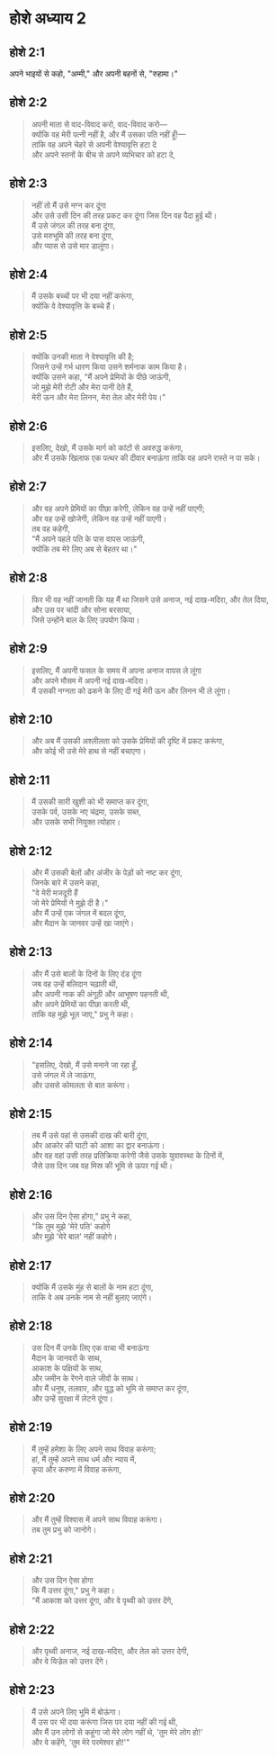# होशे अध्याय 2

## होशे 2:1

अपने भाइयों से कहो, "अम्मी," और अपनी बहनों से, "रुहामा।"

## होशे 2:2

> अपनी माता से वाद-विवाद करो, वाद-विवाद करो—  
> क्योंकि वह मेरी पत्नी नहीं है, और मैं उसका पति नहीं हूँ!—  
> ताकि वह अपने चेहरे से अपनी वेश्यावृत्ति हटा दे  
> और अपने स्तनों के बीच से अपने व्यभिचार को हटा दे,

## होशे 2:3

> नहीं तो मैं उसे नग्न कर दूंगा  
> और उसे उसी दिन की तरह प्रकट कर दूंगा जिस दिन वह पैदा हुई थी।  
> मैं उसे जंगल की तरह बना दूंगा,  
> उसे मरुभूमि की तरह बना दूंगा,  
> और प्यास से उसे मार डालूंगा।

## होशे 2:4

> मैं उसके बच्चों पर भी दया नहीं करूंगा,  
> क्योंकि वे वेश्यावृत्ति के बच्चे हैं।

## होशे 2:5

> क्योंकि उनकी माता ने वेश्यावृत्ति की है;  
> जिसने उन्हें गर्भ धारण किया उसने शर्मनाक काम किया है।  
> क्योंकि उसने कहा, "मैं अपने प्रेमियों के पीछे जाऊंगी,  
> जो मुझे मेरी रोटी और मेरा पानी देते हैं,  
> मेरी ऊन और मेरा लिनन, मेरा तेल और मेरी पेय।"

## होशे 2:6

> इसलिए, देखो, मैं उसके मार्ग को कांटों से अवरुद्ध करूंगा,  
> और मैं उसके खिलाफ एक पत्थर की दीवार बनाऊंगा ताकि वह अपने रास्ते न पा सके।

## होशे 2:7

> और वह अपने प्रेमियों का पीछा करेगी, लेकिन वह उन्हें नहीं पाएगी;  
> और वह उन्हें खोजेगी, लेकिन वह उन्हें नहीं पाएगी।  
> तब वह कहेगी,  
> "मैं अपने पहले पति के पास वापस जाऊंगी,  
> क्योंकि तब मेरे लिए अब से बेहतर था।"

## होशे 2:8

> फिर भी वह नहीं जानती कि यह मैं था जिसने उसे अनाज, नई दाख-मदिरा, और तेल दिया,  
> और उस पर चांदी और सोना बरसाया,  
> जिसे उन्होंने बाल के लिए उपयोग किया।

## होशे 2:9

> इसलिए, मैं अपनी फसल के समय में अपना अनाज वापस ले लूंगा  
> और अपने मौसम में अपनी नई दाख-मदिरा।  
> मैं उसकी नग्नता को ढकने के लिए दी गई मेरी ऊन और लिनन भी ले लूंगा।

## होशे 2:10

> और अब मैं उसकी अश्लीलता को उसके प्रेमियों की दृष्टि में प्रकट करूंगा,  
> और कोई भी उसे मेरे हाथ से नहीं बचाएगा।

## होशे 2:11

> मैं उसकी सारी खुशी को भी समाप्त कर दूंगा,  
> उसके पर्व, उसके नए चंद्रमा, उसके सब्त,  
> और उसके सभी नियुक्त त्योहार।

## होशे 2:12

> और मैं उसकी बेलों और अंजीर के पेड़ों को नष्ट कर दूंगा,  
> जिनके बारे में उसने कहा,  
> "वे मेरी मजदूरी हैं  
> जो मेरे प्रेमियों ने मुझे दी है।"  
> और मैं उन्हें एक जंगल में बदल दूंगा,  
> और मैदान के जानवर उन्हें खा जाएंगे।

## होशे 2:13

> और मैं उसे बालों के दिनों के लिए दंड दूंगा  
> जब वह उन्हें बलिदान चढ़ाती थी,  
> और अपनी नाक की अंगूठी और आभूषण पहनती थी,  
> और अपने प्रेमियों का पीछा करती थी,  
> ताकि वह मुझे भूल जाए," प्रभु ने कहा।

## होशे 2:14

> "इसलिए, देखो, मैं उसे मनाने जा रहा हूँ,  
> उसे जंगल में ले जाऊंगा,  
> और उससे कोमलता से बात करूंगा।

## होशे 2:15

> तब मैं उसे वहां से उसकी दाख की बारी दूंगा,  
> और आकोर की घाटी को आशा का द्वार बनाऊंगा।  
> और वह वहां उसी तरह प्रतिक्रिया करेगी जैसे उसके युवावस्था के दिनों में,  
> जैसे उस दिन जब वह मिस्र की भूमि से ऊपर गई थी।

## होशे 2:16

> और उस दिन ऐसा होगा," प्रभु ने कहा,  
> "कि तुम मुझे 'मेरे पति' कहोगे  
> और मुझे 'मेरे बाल' नहीं कहोगे।

## होशे 2:17

> क्योंकि मैं उसके मुंह से बालों के नाम हटा दूंगा,  
> ताकि वे अब उनके नाम से नहीं बुलाए जाएंगे।

## होशे 2:18

> उस दिन मैं उनके लिए एक वाचा भी बनाऊंगा  
> मैदान के जानवरों के साथ,  
> आकाश के पक्षियों के साथ,  
> और जमीन के रेंगने वाले जीवों के साथ।  
> और मैं धनुष, तलवार, और युद्ध को भूमि से समाप्त कर दूंगा,  
> और उन्हें सुरक्षा में लेटने दूंगा।

## होशे 2:19

> मैं तुम्हें हमेशा के लिए अपने साथ विवाह करूंगा;  
> हां, मैं तुम्हें अपने साथ धर्म और न्याय में,  
> कृपा और करुणा में विवाह करूंगा,

## होशे 2:20

> और मैं तुम्हें विश्वास में अपने साथ विवाह करूंगा।  
> तब तुम प्रभु को जानोगे।

## होशे 2:21

> और उस दिन ऐसा होगा  
> कि मैं उत्तर दूंगा," प्रभु ने कहा।  
> "मैं आकाश को उत्तर दूंगा, और वे पृथ्वी को उत्तर देंगे,

## होशे 2:22

> और पृथ्वी अनाज, नई दाख-मदिरा, और तेल को उत्तर देगी,  
> और वे यिज्रेल को उत्तर देंगे।

## होशे 2:23

> मैं उसे अपने लिए भूमि में बोऊंगा।  
> मैं उस पर भी दया करूंगा जिस पर दया नहीं की गई थी,  
> और मैं उन लोगों से कहूंगा जो मेरे लोग नहीं थे, 'तुम मेरे लोग हो!'  
> और वे कहेंगे, 'तुम मेरे परमेश्वर हो!'"
